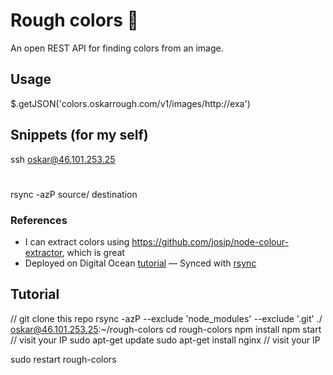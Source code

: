 # Rough colors 🌴

An open REST API for finding colors from an image.

## Usage

$.getJSON('colors.oskarrough.com/v1/images/http://exa')

## Snippets (for my self)

ssh oskar@46.101.253.25

#
rsync -azP source/ destination

### References

- I can extract colors using https://github.com/josip/node-colour-extractor, which is great
- Deployed on Digital Ocean [tutorial](http://antrikshy.com/blog/deploy-an-expressjs-app-on-digital-ocean-complete-succinct-guide/)
— Synced with [rsync](https://www.digitalocean.com/community/tutorials/how-to-use-rsync-to-sync-local-and-remote-directories-on-a-vps)

## Tutorial

// git clone this repo
rsync -azP --exclude 'node_modules' --exclude '.git' ./ oskar@46.101.253.25:~/rough-colors
cd rough-colors
npm install
npm start
// visit your IP
sudo apt-get update
sudo apt-get install nginx
// visit your IP

sudo restart rough-colors
